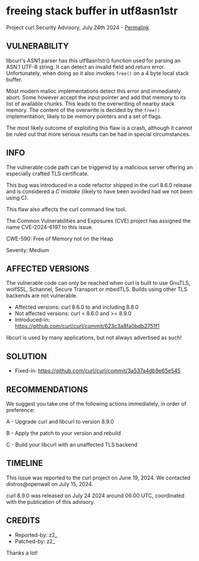 freeing stack buffer in utf8asn1str
===================================

Project curl Security Advisory, July 24th 2024 -
[Permalink](https://curl.se/docs/CVE-2024-6197.html)

VULNERABILITY
-------------

libcurl's ASN1 parser has this utf8asn1str() function used for parsing an
ASN.1 UTF-8 string. It can detect an invalid field and return error.
Unfortunately, when doing so it also invokes `free()` on a 4 byte local stack
buffer.

Most modern malloc implementations detect this error and immediately abort.
Some however accept the input pointer and add that memory to its list of
available chunks. This leads to the overwriting of nearby stack memory. The
content of the overwrite is decided by the `free()` implementation; likely to
be memory pointers and a set of flags.

The most likely outcome of exploiting this flaw is a crash, although it cannot
be ruled out that more serious results can be had in special circumstances.

INFO
----

The vulnerable code path can be triggered by a malicious server offering an
especially crafted TLS certificate.

This bug was introduced in a code refactor shipped in the curl 8.6.0 release
and is considered a *C mistake* (likely to have been avoided had we not been
using C).

This flaw also affects the curl command line tool.

The Common Vulnerabilities and Exposures (CVE) project has assigned the name
CVE-2024-6197 to this issue.

CWE-590: Free of Memory not on the Heap

Severity: Medium

AFFECTED VERSIONS
-----------------

The vulnerable code can only be reached when curl is built to use GnuTLS,
wolfSSL, Schannel, Secure Transport or mbedTLS. Builds using other TLS
backends are not vulnerable.

- Affected versions: curl 8.6.0 to and including 8.8.0
- Not affected versions: curl < 8.6.0 and >= 8.9.0
- Introduced-in: https://github.com/curl/curl/commit/623c3a8fa0bdb2751f1

libcurl is used by many applications, but not always advertised as such!

SOLUTION
------------

- Fixed-in: https://github.com/curl/curl/commit/3a537a4db9e65e545

RECOMMENDATIONS
---------------

We suggest you take one of the following actions immediately, in order of
preference:

 A - Upgrade curl and libcurl to version 8.9.0

 B - Apply the patch to your version and rebuild

 C - Build your libcurl with an unaffected TLS backend

TIMELINE
---------

This issue was reported to the curl project on June 19, 2024. We contacted
distros@openwall on July 15, 2024.

curl 8.9.0 was released on July 24 2024 around 06:00 UTC, coordinated with
the publication of this advisory.

CREDITS
-------

- Reported-by: z2_
- Patched-by: z2_

Thanks a lot!
